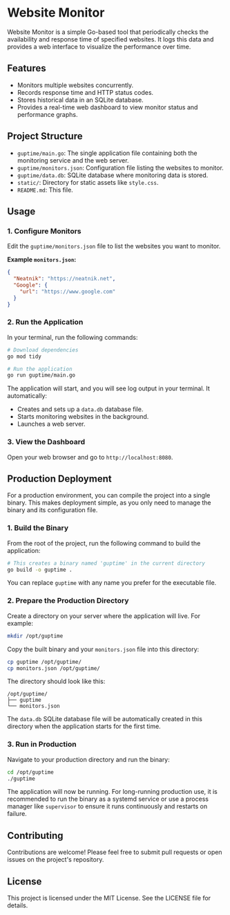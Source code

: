 # Website Monitor

Website Monitor is a simple Go-based tool that periodically checks the availability and response time of specified websites. It logs this data and provides a web interface to visualize the performance over time.

## Features

*   Monitors multiple websites concurrently.
*   Records response time and HTTP status codes.
*   Stores historical data in an SQLite database.
*   Provides a real-time web dashboard to view monitor status and performance graphs.

## Project Structure

*   `guptime/main.go`: The single application file containing both the monitoring service and the web server.
*   `guptime/monitors.json`: Configuration file listing the websites to monitor.
*   `guptime/data.db`: SQLite database where monitoring data is stored.
*   `static/`: Directory for static assets like `style.css`.
*   `README.md`: This file.

## Usage

### 1. Configure Monitors

Edit the `guptime/monitors.json` file to list the websites you want to monitor.

**Example `monitors.json`:**
```json
{
  "Neatnik": "https://neatnik.net",
  "Google": {
    "url": "https://www.google.com"
  }
}
```

### 2. Run the Application

In your terminal, run the following commands:

```bash
# Download dependencies
go mod tidy

# Run the application
go run guptime/main.go
```

The application will start, and you will see log output in your terminal. It automatically:
*   Creates and sets up a `data.db` database file.
*   Starts monitoring websites in the background.
*   Launches a web server.

### 3. View the Dashboard

Open your web browser and go to `http://localhost:8080`.

## Production Deployment

For a production environment, you can compile the project into a single binary. This makes deployment simple, as you only need to manage the binary and its configuration file.

### 1. Build the Binary

From the root of the project, run the following command to build the application:

```bash
# This creates a binary named 'guptime' in the current directory
go build -o guptime .
```

You can replace `guptime` with any name you prefer for the executable file.

### 2. Prepare the Production Directory

Create a directory on your server where the application will live. For example:

```bash
mkdir /opt/guptime
```

Copy the built binary and your `monitors.json` file into this directory:

```bash
cp guptime /opt/guptime/
cp monitors.json /opt/guptime/
```

The directory should look like this:
```
/opt/guptime/
├── guptime
└── monitors.json
```

The `data.db` SQLite database file will be automatically created in this directory when the application starts for the first time.

### 3. Run in Production

Navigate to your production directory and run the binary:

```bash
cd /opt/guptime
./guptime
```

The application will now be running. For long-running production use, it is recommended to run the binary as a systemd service or use a process manager like `supervisor` to ensure it runs continuously and restarts on failure.

## Contributing

Contributions are welcome! Please feel free to submit pull requests or open issues on the project's repository.

## License

This project is licensed under the MIT License. See the LICENSE file for details.